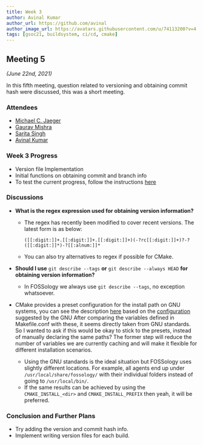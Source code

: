 ```yaml
---
title: Week 3
author: Avinal Kumar
author_url: https://github.com/avinal
author_image_url: https://avatars.githubusercontent.com/u/74113200?v=4
tags: [gsoc21, buildsystem, ci/cd, cmake]
---
```


<!--
SPDX-License-Identifier: CC-BY-SA-4.0

SPDX-FileCopyrightText: 2021 Avinal Kumar <avinal.xlvii@gmail.com>
-->

## Meeting 5
*(June 22nd, 2021)*

In this fifth meeting, question related to versioning and obtaining commit hash were discussed, this was a short meeting.

<!--truncate-->

### Attendees

-   [Michael C. Jaeger](https://github.com/mcjaeger)
-   [Gaurav Mishra](https://github.com/GMishx)
-   [Sarita Singh](https://github.com/itssingh)
-   [Avinal Kumar](https://github.com/avinal)

### Week 3 Progress

- Version file Implementation
- Initial functions on obtaining commit and branch info
- To test the current progress, follow the instructions <a href="https://github.com/avinal/FOSSology/wiki#test-the-new-system-only-gcc-with-make-and-ninja-tested-for-now">here</a>


### Discussions

-   **What is the regex expression used for obtaining version information?**
    -   The regex has recently been modified to cover recent versions. The latest form is as below:

        ```
        ([[:digit:]]+.[[:digit:]]+.[[:digit:]]+)(-?rc[[:digit:]]+)?-?([[:digit:]]*)-?[[:alnum:]]*
        ```
    -   You can also try alternatives to regex if possible for CMake.

-   **Should I use** `git describe --tags` **or** `git describe --always HEAD` **for obtaining version information?**
    -   In FOSSology we always use `git describe --tags`, no exception whatsoever.

-   CMake provides a preset configuration for the install path on GNU systems, you can see the description [here](https://cmake.org/cmake/help/v3.10/module/GNUInstallDirs.html) based on the [configuration](https://www.gnu.org/prep/standards/html_node/Directory-Variables.html) suggested by the GNU After comparing the variables defined in Makefile.conf with these, it seems directly taken from GNU standards. So I wanted to ask if this would be okay to stick to the presets, instead of manually declaring the same paths? The former step will reduce the number of variables we are currently caching and will make it flexible for different installation scenarios.
    -   Using the GNU standards is the ideal situation but FOSSology uses slightly different locations. For example, all agents end up under `/usr/local/share/fossology/` with their individual folders instead of going to `/usr/local/bin/`.
    -   If the same results can be achieved by using the `CMAKE_INSTALL_<dir>` and `CMAKE_INSTALL_PREFIX` then yeah, it will be preferred.

### Conclusion and Further Plans

-   Try adding the version and commit hash info.
-   Implement writing version files for each build.


